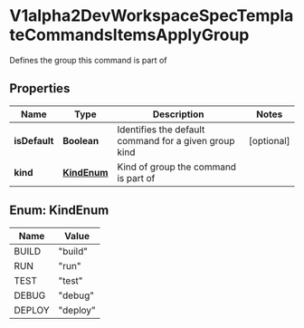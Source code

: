 

# V1alpha2DevWorkspaceSpecTemplateCommandsItemsApplyGroup

Defines the group this command is part of
## Properties

Name | Type | Description | Notes
------------ | ------------- | ------------- | -------------
**isDefault** | **Boolean** | Identifies the default command for a given group kind |  [optional]
**kind** | [**KindEnum**](#KindEnum) | Kind of group the command is part of | 



## Enum: KindEnum

Name | Value
---- | -----
BUILD | &quot;build&quot;
RUN | &quot;run&quot;
TEST | &quot;test&quot;
DEBUG | &quot;debug&quot;
DEPLOY | &quot;deploy&quot;



